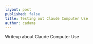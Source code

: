 ```yaml
---
layout: post
published: false
title: Testing out Claude Computer Use
author: cadams
---
```

Writeup about Claude Computer Use